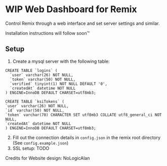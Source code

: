 # WIP Web Dashboard for Remix

Control Remix through a web interface and set server settings and similar.

Installation instructions will follow soon:tm:

## Setup

1. Create a mysql server with the following table:
  ```MySQL
  CREATE TABLE `logins` (
    `user` varchar(26) NOT NULL,
    `token` varchar(50) NOT NULL,
    `verified` tinyint(1) NOT NULL DEFAULT '0',
    `createdAt` datetime NOT NULL
  ) ENGINE=InnoDB DEFAULT CHARSET=utf8mb3;
  
  CREATE TABLE `ksiTokens` (
  `user` varchar(26) NOT NULL,
  `id` varchar(50) NOT NULL,
  `token` varchar(70) CHARACTER SET utf8mb3 COLLATE utf8_general_ci NOT NULL,
  `createdAt` datetime NOT NULL
) ENGINE=InnoDB DEFAULT CHARSET=utf8mb3;
  ```
2. Fill out the connection details in `config.json` in the remix root directory (See `config.example.json`)
3. SSL setup: TODO

Credits for Website design: NoLogicAlan
